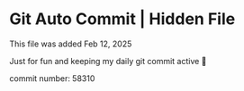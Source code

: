 # Git Auto Commit | Hidden File

This file was added Feb 12, 2025

Just for fun and keeping my daily git commit active 🤪

commit number: 58310
